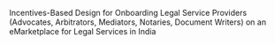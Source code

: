 Incentives-Based Design for Onboarding Legal Service Providers
(Advocates, Arbitrators, Mediators, Notaries, Document Writers)
on an eMarketplace for Legal Services in India

